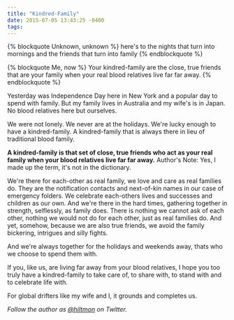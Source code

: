 ```yaml
---
title: "Kindred-Family"
date: 2015-07-05 13:43:25 -0400
tags: 
---
```


{% blockquote Unknown, unknown %}
here's to the nights that turn into mornings
and the friends that turn into family
{% endblockquote %}

{% blockquote Me, now %}
Your kindred-family are the close, true friends that are your family when your real blood relatives live far far away.
{% endblockquote %}

Yesterday was Independence Day here in New York and a popular day to spend with family. But my family lives in Australia and my wife's is in Japan. No blood relatives here but ourselves.

We were not lonely. We never are at the holidays. We're lucky enough to have a kindred-family. A kindred-family that is always there in lieu of traditional blood family.

**A kindred-family is that set of close, true friends who act as your real family when your blood relatives live far far away.** <span class="light">Author's Note: Yes, I made up the term, it's not in the dictionary.</span>

We're there for each-other as real family, we love and care as real families do. They are the notification contacts and next-of-kin names in our case of emergency folders. We celebrate each-others lives and successes and children as our own. And we're there in the hard times, gathering together in strength, selflessly, as family does. There is nothing we cannot ask of each other, nothing we would not do for each other, just as real families do. And yet, somehow, because we are also true friends, we avoid the family bickering, intrigues and silly fights.

And we're always together for the holidays and weekends away, thats who we choose to spend them with.

If you, like us, are living far away from your blood relatives, I hope you too truly have a kindred-family to take care of, to share with, to stand with and to celebrate life with.

For global drifters like my wife and I, it grounds and completes us.

*Follow the author as [@hiltmon](https://twitter.com/hiltmon) on Twitter.*
